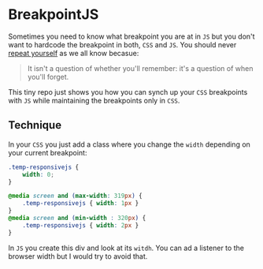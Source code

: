 BreakpointJS
============

Sometimes you need to know what breakpoint you are at in `JS` but you don't want to hardcode the breakpoint in both, `CSS` and `JS`.
You should never [repeat yourself](http://pragmatictips.com/11) as we all know becasue:

> It isn't a question of whether you'll remember: it's a question of when you'll forget.

This tiny repo just shows you how you can synch up your `CSS` breakpoints with `JS` while maintaining the breakpoints only in `CSS`.

## Technique

In your `CSS` you just add a class where you change the `width` depending on your current breakpoint:

```CSS
.temp-responsivejs {
	width: 0;
}

@media screen and (max-width: 319px) {
	.temp-responsivejs { width: 1px }
}
@media screen and (min-width : 320px) {
	.temp-responsivejs { width: 2px }
}
```

In `JS` you create this div and look at its `witdh`.
You can ad a listener to the browser width but I would try to avoid that.